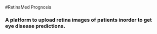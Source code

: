 #RetinaMed Prognosis
### A platform to upload retina images of patients inorder to get eye disease predictions.
